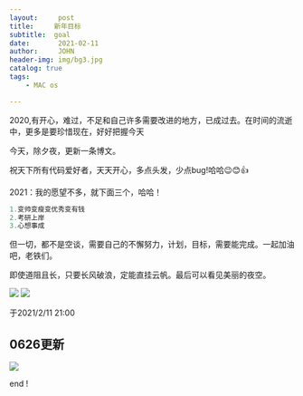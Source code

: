 ```yaml
---
layout:     post
title:     新年目标
subtitle:  goal
date:       2021-02-11
author:     JOHN
header-img: img/bg3.jpg
catalog: true
tags:
    - MAC os

---
```




2020,有开心，难过，不足和自己许多需要改进的地方，已成过去。在时间的流逝中，更多是要珍惜现在，好好把握今天

今天，除夕夜，更新一条博文。

祝天下所有代码爱好者，天天开心，多点头发，少点bug!哈哈😉😊👍

2021：我的愿望不多，就下面三个，哈哈！

```java
1.变帅变瘦变优秀变有钱
2.考研上岸
3.心想事成
```



但一切，都不是空谈，需要自己的不懈努力，计划，目标，需要能完成。一起加油吧，老铁们。

即使道阻且长，只要长风破浪，定能直挂云帆。最后可以看见美丽的夜空。



<img src="https://limit123123.github.io/img/bg2.jpg" >

<img src="https://limit123123.github.io/img/bg3.jpg" >



于2021/2/11 21:00

## 0626更新

<img src="https://limit123123.github.io/img/0626-04.jpg" >



end !